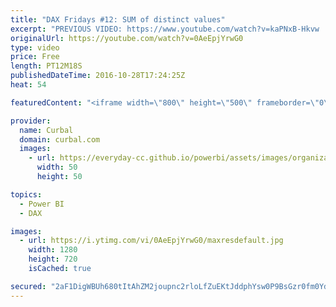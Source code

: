 ```yaml
---
title: "DAX Fridays #12: SUM of distinct values"
excerpt: "PREVIOUS VIDEO: https://www.youtube.com/watch?v=kaPNxB-Hkvw  NEXT VIDEO: -  Have you ever tried to calculate the sum of distinct or unique values in Power BI? Not straight forward right?  A distinct sum is a sum where you specify the values that you want to have included in the totals. W  In this video"
originalUrl: https://youtube.com/watch?v=0AeEpjYrwG0
type: video
price: Free
length: PT12M18S
publishedDateTime: 2016-10-28T17:24:25Z
heat: 54

featuredContent: "<iframe width=\"800\" height=\"500\" frameborder=\"0\" src=\"https://www.youtube.com/embed/0AeEpjYrwG0\" allow=\"accelerometer; autoplay; encrypted-media; gyroscope; picture-in-picture\" allowfullscreen></iframe>"

provider:
  name: Curbal
  domain: curbal.com
  images:
    - url: https://everyday-cc.github.io/powerbi/assets/images/organizations/curbal.com-50x50.jpg
      width: 50
      height: 50

topics:
  - Power BI
  - DAX

images:
  - url: https://i.ytimg.com/vi/0AeEpjYrwG0/maxresdefault.jpg
    width: 1280
    height: 720
    isCached: true

secured: "2aF1DigWBUh680tItAhZM2joupnc2rloLfZuEKtJddphYsw0P9BsGzr0fm0YdnyTWeWMGTcqr3s0qAr46fX8IRVNWOx3utqtvOUmxdjqyoYmlU6kIkA6pERZ08/tFyd+vAQB1w21EOaA3xIVGoThrAefEnn1X3i/NwXglHWdqaYn6ZTHqku0KIsgcXyXfjEYa/HfkIz069kGL0Sh6V3O6yLIXfnyjy2C3b8D5crYkdrg8u57htTwws6svdyyBaEK1T2WKtGnCpqOuoMT27BKuj8K3Py0R5rIIw4dMVSmSiqWrq3h/szmvSkOLkmYzt9vQnwK9MkcSn8+PbVnb2xIPvvZym5Yr2LDjscQpsDqTfhXwhumkqU67+qEzv1XU5s21xcd6tQPACk2pBcXC0ANZ5nJVK94IuA2ixAr2Z9E12k=;TqoIuZCmkFyS6XozVVvqvw=="
---
```


